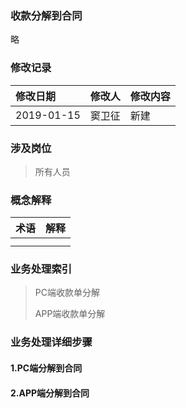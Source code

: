### 收款分解到合同

略

### 修改记录

| 修改日期 | 修改人 | 修改内容 |
| :--- | :--- | :--- |
| 2019-01-15 | 窦卫征 | 新建 |

### 涉及岗位

> 所有人员

### 概念解释

| 术语 | 解释 |
| :--- | :--- |
|  |  |
|  |  |

### 业务处理索引

> PC端收款单分解
>
> APP端收款单分解

### 业务处理详细步骤

#### 1.PC端分解到合同



#### 2.APP端分解到合同



